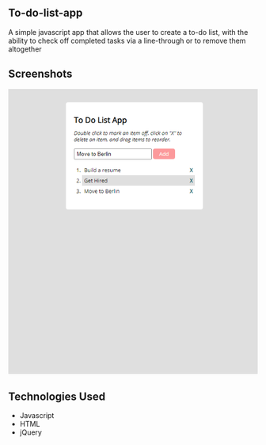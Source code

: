 ## To-do-list-app
A simple javascript app that allows the user to create a to-do list, with the ability to check off completed tasks via a line-through or to remove them altogether

## Screenshots
![A Screenshot of the To-Do list](./public/todo.png)

## Technologies Used

* Javascript
* HTML
* jQuery

